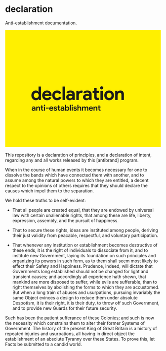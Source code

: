 # declaration

Anti-establishment documentation.

![cover image](https://raw.githubusercontent.com/antibrand/declaration/master/cover.jpg)

This repository is a declaration of principles, and a declaration of intent, regarding any and all works released by this [antibrand] program.

When in the course of human events it becomes necessary for one to dissolve the bands which have connected them with another, and to assume among the natural powers to which they are entitled, a decent respect to the opinions of others requires that they should declare the causes which impel them to the separation.

We hold these truths to be self-evident:

* That all people are created equal, that they are endowed by universal law with certain unalienable rights, that among these are life, liberty, expression, assembly, and the pursuit of happiness.

* That to secure these rights, ideas are instituted among people, deriving their just validity from peacable, respectful, and voluntary participation.

* That whenever any institution or establishment becomes destructive of these ends, it is the right of individuals to dissociate from it, and to institute new Government, laying its foundation on such principles and organizing its powers in such form, as to them shall seem most likely to effect their Safety and Happiness. Prudence, indeed, will dictate that Governments long established should not be changed for light and transient causes; and accordingly all experience hath shewn, that mankind are more disposed to suffer, while evils are sufferable, than to right themselves by abolishing the forms to which they are accustomed. But when a long train of abuses and usurpations, pursuing invariably the same Object evinces a design to reduce them under absolute Despotism, it is their right, it is their duty, to throw off such Government, and to provide new Guards for their future security.

Such has been the patient sufferance of these Colonies; and such is now the necessity which constrains them to alter their former Systems of Government. The history of the present King of Great Britain is a history of repeated injuries and usurpations, all having in direct object the establishment of an absolute Tyranny over these States. To prove this, let Facts be submitted to a candid world.
